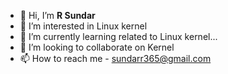 - 👋 Hi, I’m **R Sundar**
- 👀 I’m interested in Linux kernel
- 🌱 I’m currently learning related to Linux kernel...
- 💞️ I’m looking to collaborate on Kernel
- 📫 How to reach me - sundarr365@gmail.com

<!---
sundarr786/sundarr786 is a ✨ special ✨ repository because its `README.md` (this file) appears on your GitHub profile.
You can click the Preview link to take a look at your changes.
--->
